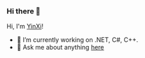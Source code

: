 ### Hi there 👋

<!--
**doublnt/doublnt** is a ✨ _special_ ✨ repository because its `README.md` (this file) appears on your GitHub profile.

Here are some ideas to get you started:

- 🔭 I’m currently working on ...
- 🌱 I’m currently learning ...
- 👯 I’m looking to collaborate on ...
- 🤔 I’m looking for help with ...
- 💬 Ask me about ...
- 📫 How to reach me: ...
- 😄 Pronouns: ...
- ⚡ Fun fact: ...
-->

Hi, I'm [YinXi](https://www.cnblogs.com/xiyin/)!

- 🔭 I’m currently working on .NET, C#, C++.
- 💬 Ask me about anything [here](https://github.com/doublnt/doublnt/issues)

